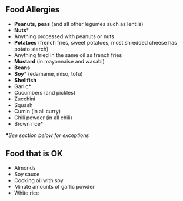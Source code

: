 ## Food Allergies

- **Peanuts, peas** (and all other legumes such as lentils)
- **Nuts***
 - Anything processed with peanuts or nuts
- **Potatoes** (french fries, sweet potatoes, most shredded cheese has potato starch)
 - Anything fried in the same oil as french fries
- **Mustard** (in mayonnaise and wasabi)
- **Beans**
 - **Soy*** (edamame, miso, tofu)
- **Shellfish**
- Garlic*
- Cucumbers (and pickles)
- Zucchini
- Squash
- Cumin (in all curry)
- Chili powder (in all chili)
- Brown rice*

_**​*​**​See section below for exceptions_

## Food that is OK

- Almonds
- Soy sauce
- Cooking oil with soy
- Minute amounts of garlic powder
- White rice
